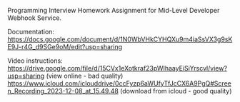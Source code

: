 Programming Interview Homework Assignment for Mid-Level Developer
Webhook Service.

Documentation:
https://docs.google.com/document/d/1N0WbVHkCYHQXu9m4iaSsVX3g9sKE9J-r4G_d9SGe9oM/edit?usp=sharing

Video instructions:
https://drive.google.com/file/d/15CVx1eXotkraf23pWIhaayEiSiYrscvl/view?usp=sharing (view online - bad quality)
https://www.icloud.com/iclouddrive/0ccFyzp6aWUfyTfJcCX6A9PgQ#Screen_Recording_2023-12-08_at_15.49.48 (download from icloud - good quality)